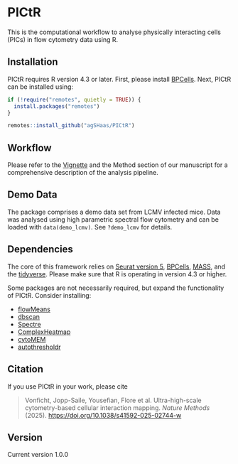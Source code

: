# PICtR

This is the computational workflow to analyse physically interacting cells (PICs) in flow cytometry data using R.  

## Installation

PICtR requires R version 4.3 or later. First, please install [BPCells](https://github.com/bnprks/BPCells). Next, PICtR can be installed using:


```R
if (!require("remotes", quietly = TRUE)) {
  install.packages("remotes")
}

remotes::install_github("agSHaas/PICtR")
```

## Workflow  
  
Please refer to the [Vignette](https://agshaas.github.io/PICtR/articles/PICtR.html) and the Method section of our manuscript for a comprehensive description of the analysis pipeline. 

## Demo Data

The package comprises a demo data set from LCMV infected mice. Data was analysed using high parametric spectral flow cytometry and can be loaded with `data(demo_lcmv)`. See `?demo_lcmv` for details. 


## Dependencies

The core of this framework relies on [Seurat version 5](https://github.com/satijalab/seurat), [BPCells](https://github.com/bnprks/BPCells), [MASS](https://cran.r-project.org/web/packages/MASS/index.html), and the [tidyverse](https://www.tidyverse.org/). Please make sure that R is operating in version 4.3 or higher.

Some packages are not necessarily required, but expand the functionality of PICtR. Consider installing:

- [flowMeans](https://www.bioconductor.org/packages/release/bioc/html/flowMeans.html)  
- [dbscan](https://github.com/mhahsler/dbscan)  
- [Spectre](https://github.com/ImmuneDynamics/Spectre)
- [ComplexHeatmap](https://www.bioconductor.org/packages/release/bioc/html/ComplexHeatmap.html)  
- [cytoMEM](https://www.bioconductor.org/packages/release/bioc/html/cytoMEM.html)  
- [autothresholdr](https://github.com/rorynolan/autothresholdr)

## Citation

If you use PICtR in your work, please cite

> Vonficht, Jopp-Saile, Yousefian, Flore et al. Ultra-high-scale cytometry-based cellular interaction mapping. _Nature Methods_ (2025). https://doi.org/10.1038/s41592-025-02744-w


## Version 

Current version 1.0.0
